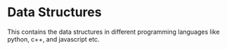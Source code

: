 # Data Structures

This contains the data structures in different programming languages like
python, c++, and javascript etc.
